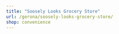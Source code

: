 ```yaml
---
title: "Soosely Looks Grocery Store"
url: /gerona/soosely-looks-grocery-store/
shop: convenience
---
```

